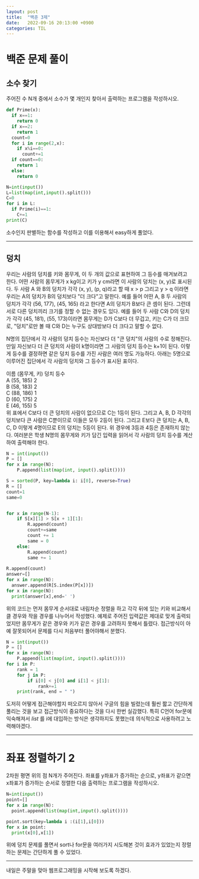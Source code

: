 ```yaml
---
layout: post
title:  "백준 3제"
date:   2022-09-16 20:13:00 +0900
categories: TIL
---
```

# 백준 문제 풀이
## 소수 찾기
주어진 수 N개 중에서 소수가 몇 개인지 찾아서 출력하는 프로그램을 작성하시오.  

```python
def Prime(x):
  if x==1:
    return 0
  if x==2:
    return 1
  count=0
  for i in range(2,x):
    if x%i==0:
      count+=1
  if count==0:
    return 1
  else:
    return 0

N=int(input())
L=list(map(int,input().split()))
C=0
for i in L:
  if Prime(i)==1:
    C+=1
print(C)
```
소수인지 판별하는 함수를 작성하고 이를 이용해서 easy하게 풀었다.  

***

## 덩치
우리는 사람의 덩치를 키와 몸무게, 이 두 개의 값으로 표현하여 그 등수를 매겨보려고 한다. 어떤 사람의 몸무게가 x kg이고 키가 y cm라면 이 사람의 덩치는 (x, y)로 표시된다. 두 사람 A 와 B의 덩치가 각각 (x, y), (p, q)라고 할 때 x > p 그리고 y > q 이라면 우리는 A의 덩치가 B의 덩치보다 "더 크다"고 말한다. 예를 들어 어떤 A, B 두 사람의 덩치가 각각 (56, 177), (45, 165) 라고 한다면 A의 덩치가 B보다 큰 셈이 된다. 그런데 서로 다른 덩치끼리 크기를 정할 수 없는 경우도 있다. 예를 들어 두 사람 C와 D의 덩치가 각각 (45, 181), (55, 173)이라면 몸무게는 D가 C보다 더 무겁고, 키는 C가 더 크므로, "덩치"로만 볼 때 C와 D는 누구도 상대방보다 더 크다고 말할 수 없다.  

N명의 집단에서 각 사람의 덩치 등수는 자신보다 더 "큰 덩치"의 사람의 수로 정해진다. 만일 자신보다 더 큰 덩치의 사람이 k명이라면 그 사람의 덩치 등수는 k+1이 된다. 이렇게 등수를 결정하면 같은 덩치 등수를 가진 사람은 여러 명도 가능하다. 아래는 5명으로 이루어진 집단에서 각 사람의 덩치와 그 등수가 표시된 표이다.  

이름	(몸무게, 키)	덩치 등수  
A	(55, 185)	2  
B	(58, 183)	2  
C	(88, 186)	1  
D	(60, 175)	2  
E	(46, 155)	5  
위 표에서 C보다 더 큰 덩치의 사람이 없으므로 C는 1등이 된다. 그리고 A, B, D 각각의 덩치보다 큰 사람은 C뿐이므로 이들은 모두 2등이 된다. 그리고 E보다 큰 덩치는 A, B, C, D 이렇게 4명이므로 E의 덩치는 5등이 된다. 위 경우에 3등과 4등은 존재하지 않는다. 여러분은 학생 N명의 몸무게와 키가 담긴 입력을 읽어서 각 사람의 덩치 등수를 계산하여 출력해야 한다.  

```python
N = int(input())
P = []
for x in range(N):
    P.append(list(map(int, input().split())))

S = sorted(P, key=lambda i: i[0], reverse=True)
R = []
count=1
same=0


for x in range(N-1):
    if S[x][1] > S[x + 1][1]:
        R.append(count)
        count+=same
        count += 1
        same = 0
    else:
        R.append(count)
        same += 1
      
R.append(count)
answer=[]
for x in range(N):
  answer.append(R[S.index(P[x])])
for x in range(N):
  print(answer[x],end=' ')
```
위의 코드는 먼저 몸무게 순서대로 내림차순 정렬을 하고 각각 뒤에 있는 키와 비교해서 클 경우와 작을 경우를 나누어서 작성했다. 예제로 주어진 입력값은 제대로 맞게 출력되었지만 몸무게가 같은 경우와 키가 같은 경우를 고려하지 못해서 틀렸다. 접근방식이 아예 잘못되어서 문제를 다시 처음부터 풀어야해서 분했다.

```python
N = int(input())
P = []
for x in range(N):
    P.append(list(map(int, input().split())))
for i in P:
    rank = 1
    for j in P:
        if i[0] < j[0] and i[1] < j[1]: 
            rank+=1 
    print(rank, end = " ")
```
도저히 어떻게 접근해야할지 떠오르지 않아서 구글의 힘을 빌렸는데 훨씬 짧고 간단하게 풀리는 것을 보고 접근방식이 중요하다는 것을 다시 한번 실감했다. 특히 C언어 for문에 익숙해져서 _list_ 를 i에 대입하는 방식은 생각하지도 못했는데 의식적으로 사용하려고 노력해야겠다.

***
# 좌표 정렬하기 2
2차원 평면 위의 점 N개가 주어진다. 좌표를 y좌표가 증가하는 순으로, y좌표가 같으면 x좌표가 증가하는 순서로 정렬한 다음 출력하는 프로그램을 작성하시오.  

```python
N=int(input())
point=[]
for x in range(N):
  point.append(list(map(int,input().split())))

point.sort(key=lambda i :(i[1],i[0]))
for x in point:
  print(x[0],x[1])
```
위에 덩치 문제를 풀면서 sort나 for문을 여러가지 시도해본 것이 효과가 있었는지 정렬하는 문제는 간단하게 풀 수 있었다.

***
내일은 주말을 맞아 웹프로그래밍을 시작해 보도록 하겠다.